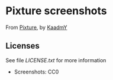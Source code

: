 
# Pixture screenshots

From [Pixture](https://github.com/kaadmy/pixture),
 by [KaadmY](https://github.com/kaadmy)

## Licenses

See file *LICENSE.txt* for more information

- Screenshots: CC0
